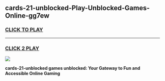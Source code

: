 
## cards-21-unblocked-Play-Unblocked-Games-Online-gg7ew
<h3>
<a href="https://premium76.site?title=cards-21-unblocked&ref=25A">CLICK TO PLAY</a></h3>
<hr>

<h3>
<a href="https://premium76.site?title=cards-21-unblocked&ref=25A">CLICK 2 PLAY</a>
  
</h3>

<a href="https://premium76.site?title=cards-21-unblocked&ref=25A"><img src="https://clearcache.store/games.png"></a>


**cards-21-unblocked games unblocked: Your Gateway to Fun and Accessible Online Gaming**
